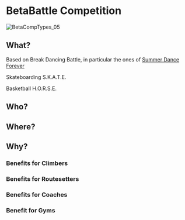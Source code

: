 # BetaBattle Competition

![BetaCompTypes_05](/BetaCompTypes_05.png)

## What?

Based on Break Dancing Battle, in particular the ones of [Summer Dance Forever](https://www.youtube.com/@SummerDanceForever)


Skateboarding S.K.A.T.E.

Basketball H.O.R.S.E.

## Who?


## Where?

## Why?

### Benefits for Climbers

### Benefits for Routesetters

### Benefits for Coaches

### Benefit for Gyms 